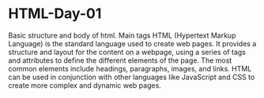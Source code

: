 # HTML-Day-01
Basic structure and body of html. Main tags 
HTML (Hypertext Markup Language) is the standard language used to create web pages. It provides a structure and layout for the content on a webpage, using a series of tags and attributes to define the different elements of the page. The most common elements include headings, paragraphs, images, and links. HTML can be used in conjunction with other languages like JavaScript and CSS to create more complex and dynamic web pages.
